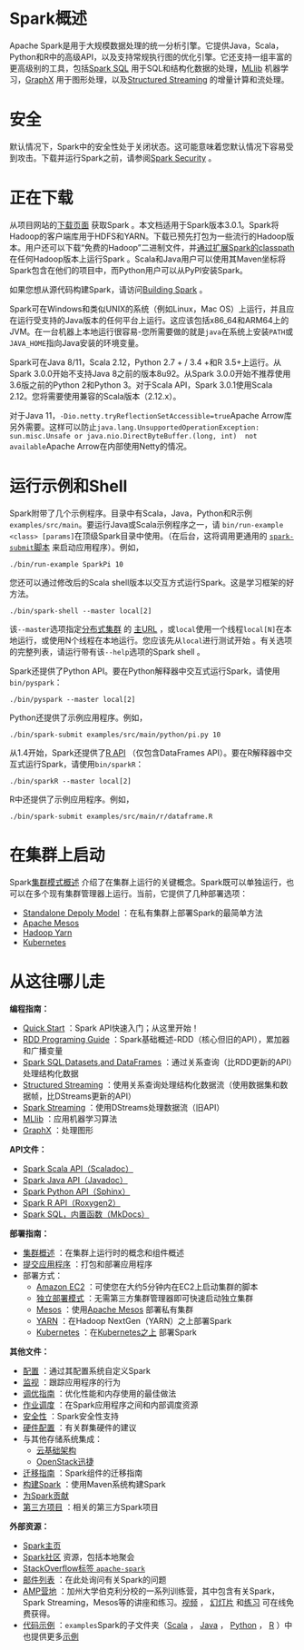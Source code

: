 # Spark概述

Apache Spark是用于大规模数据处理的统一分析引擎。它提供Java，Scala，Python和R中的高级API，以及支持常规执行图的优化引擎。它还支持一组丰富的更高级别的工具，包括[Spark SQL](http://spark.apache.org/docs/latest/sql-programming-guide.html) 用于SQL和结构化数据的处理，[MLlib](http://spark.apache.org/docs/latest/ml-guide.html) 机器学习，[GraphX](http://spark.apache.org/docs/latest/graphx-programming-guide.html) 用于图形处理，以及[Structured Streaming](http://spark.apache.org/docs/latest/structured-streaming-programming-guide.html) 的增量计算和流处理。

# 安全

默认情况下，Spark中的安全性处于关闭状态。这可能意味着您默认情况下容易受到攻击。下载并运行Spark之前，请参阅[Spark Security](http://spark.apache.org/docs/latest/security.html) 。

# 正在下载

从项目网站的[下载页面](https://spark.apache.org/downloads.html) 获取Spark 。本文档适用于Spark版本3.0.1。Spark将Hadoop的客户端库用于HDFS和YARN。下载已预先打包为一些流行的Hadoop版本。用户还可以下载“免费的Hadoop”二进制文件，并[通过扩展Spark的classpath](http://spark.apache.org/docs/latest/hadoop-provided.html) 在任何Hadoop版本上运行Spark 。Scala和Java用户可以使用其Maven坐标将Spark包含在他们的项目中，而Python用户可以从PyPI安装Spark。

如果您想从源代码构建Spark，请访问[Building Spark](http://spark.apache.org/docs/latest/building-spark.html) 。

Spark可在Windows和类似UNIX的系统（例如Linux，Mac OS）上运行，并且应在运行受支持的Java版本的任何平台上运行。这应该包括x86_64和ARM64上的JVM。在一台机器上本地运行很容易-您所需要做的就是`java`在系统上安装`PATH`或`JAVA_HOME`指向Java安装的环境变量。

Spark可在Java 8/11，Scala 2.12，Python 2.7 + / 3.4 +和R 3.5+上运行。从Spark 3.0.0开始不支持Java 8之前的版本8u92。从Spark 3.0.0开始不推荐使用3.6版之前的Python 2和Python 3。对于Scala API，Spark 3.0.1使用Scala 2.12。您将需要使用兼容的Scala版本（2.12.x）。

对于Java 11，`-Dio.netty.tryReflectionSetAccessible=true`Apache Arrow库另外需要。这样可以防止`java.lang.UnsupportedOperationException: sun.misc.Unsafe or java.nio.DirectByteBuffer.(long, int)  not available`Apache Arrow在内部使用Netty的情况。

# 运行示例和Shell

Spark附带了几个示例程序。目录中有Scala，Java，Python和R示例 `examples/src/main`。要运行Java或Scala示例程序之一，请 `bin/run-example <class> [params]`在顶级Spark目录中使用。（在后台，这将调用更通用的 [`spark-submit`脚本](http://spark.apache.org/docs/latest/submitting-applications.html) 来启动应用程序）。例如，

```shell
./bin/run-example SparkPi 10
```

您还可以通过修改后的Scala shell版本以交互方式运行Spark。这是学习框架的好方法。

```shell
./bin/spark-shell --master local[2]
```

该`--master`选项指定[分布式集群](http://spark.apache.org/docs/latest/submitting-applications.html#master-urls) 的 [主URL](http://spark.apache.org/docs/latest/submitting-applications.html#master-urls) ，或`local`使用一个线程`local[N]`在本地运行，或使用N个线程在本地运行。您应该先从`local`进行测试开始 。有关选项的完整列表，请运行带有该`--help`选项的Spark shell 。

Spark还提供了Python API。要在Python解释器中交互式运行Spark，请使用 `bin/pyspark`：

```shell
./bin/pyspark --master local[2]
```

Python还提供了示例应用程序。例如，

```shell
./bin/spark-submit examples/src/main/python/pi.py 10
```

从1.4开始，Spark还提供了[R API](http://spark.apache.org/docs/latest/sparkr.html) （仅包含DataFrames API）。要在R解释器中交互式运行Spark，请使用`bin/sparkR`：

```shell
./bin/sparkR --master local[2]
```

R中还提供了示例应用程序。例如，

```shell
./bin/spark-submit examples/src/main/r/dataframe.R
```

# 在集群上启动

Spark[集群模式概述](http://spark.apache.org/docs/latest/cluster-overview.html) 介绍了在集群上运行的关键概念。Spark既可以单独运行，也可以在多个现有集群管理器上运行。当前，它提供了几种部署选项：

- [Standalone Depoly Model](http://spark.apache.org/docs/latest/spark-standalone.html) ：在私有集群上部署Spark的最简单方法
- [Apache Mesos](http://spark.apache.org/docs/latest/running-on-mesos.html) 
- [Hadoop Yarn](http://spark.apache.org/docs/latest/running-on-yarn.html) 
- [Kubernetes](http://spark.apache.org/docs/latest/running-on-kubernetes.html) 

# 从这往哪儿走

**编程指南：**

- [Quick Start](http://spark.apache.org/docs/latest/quick-start.html) ：Spark API快速入门；从这里开始！
- [RDD Programing Guide](http://spark.apache.org/docs/latest/rdd-programming-guide.html) ：Spark基础概述-RDD（核心但旧的API），累加器和广播变量
- [Spark SQL,Datasets,and DataFrames](http://spark.apache.org/docs/latest/sql-programming-guide.html) ：通过关系查询（比RDD更新的API）处理结构化数据
- [Structured Streaming](http://spark.apache.org/docs/latest/structured-streaming-programming-guide.html) ：使用关系查询处理结构化数据流（使用数据集和数据帧，比DStreams更新的API）
- [Spark Streaming](http://spark.apache.org/docs/latest/streaming-programming-guide.html) ：使用DStreams处理数据流（旧API）
- [MLlib](http://spark.apache.org/docs/latest/ml-guide.html) ：应用机器学习算法
- [GraphX](http://spark.apache.org/docs/latest/graphx-programming-guide.html) ：处理图形

**API文件：**

- [Spark Scala API（Scaladoc）](http://spark.apache.org/docs/latest/api/scala/org/apache/spark/index.html) 
- [Spark Java API（Javadoc）](http://spark.apache.org/docs/latest/api/java/index.html) 
- [Spark Python API（Sphinx）](http://spark.apache.org/docs/latest/api/python/index.html) 
- [Spark R API（Roxygen2）](http://spark.apache.org/docs/latest/api/R/index.html) 
- [Spark SQL，内置函数（MkDocs）](http://spark.apache.org/docs/latest/api/sql/index.html) 

**部署指南：**

- [集群概述](http://spark.apache.org/docs/latest/cluster-overview.html) ：在集群上运行时的概念和组件概述
- [提交应用程序](http://spark.apache.org/docs/latest/submitting-applications.html) ：打包和部署应用程序
- 部署方式：
  - [Amazon EC2](https://github.com/amplab/spark-ec2) ：可使您在大约5分钟内在EC2上启动集群的脚本
  - [独立部署模式](http://spark.apache.org/docs/latest/spark-standalone.html) ：无需第三方集群管理器即可快速启动独立集群
  - [Mesos](http://spark.apache.org/docs/latest/running-on-mesos.html) ：使用[Apache Mesos](https://mesos.apache.org/) 部署私有集群
  - [YARN](http://spark.apache.org/docs/latest/running-on-yarn.html) ：在Hadoop NextGen（YARN）之上部署Spark
  - [Kubernetes](http://spark.apache.org/docs/latest/running-on-kubernetes.html) ：在[Kubernetes之上](http://spark.apache.org/docs/latest/running-on-kubernetes.html) 部署Spark

**其他文件：**

- [配置](http://spark.apache.org/docs/latest/configuration.html) ：通过其配置系统自定义Spark
- [监视](http://spark.apache.org/docs/latest/monitoring.html) ：跟踪应用程序的行为
- [调优指南](http://spark.apache.org/docs/latest/tuning.html) ：优化性能和内存使用的最佳做法
- [作业调度](http://spark.apache.org/docs/latest/job-scheduling.html) ：在Spark应用程序之间和内部调度资源
- [安全性](http://spark.apache.org/docs/latest/security.html) ：Spark安全性支持
- [硬件配置](http://spark.apache.org/docs/latest/hardware-provisioning.html) ：有关群集硬件的建议
- 与其他存储系统集成：
  - [云基础架构](http://spark.apache.org/docs/latest/cloud-integration.html) 
  - [OpenStack迅捷](http://spark.apache.org/docs/latest/storage-openstack-swift.html) 
- [迁移指南](http://spark.apache.org/docs/latest/migration-guide.html) ：Spark组件的迁移指南
- [构建Spark](http://spark.apache.org/docs/latest/building-spark.html) ：使用Maven系统构建Spark
- [为Spark贡献](https://spark.apache.org/contributing.html) 
- [第三方项目](https://spark.apache.org/third-party-projects.html) ：相关的第三方Spark项目

**外部资源：**

- [Spark主页](https://spark.apache.org/) 
- [Spark社区](https://spark.apache.org/community.html) 资源，包括本地聚会
- [StackOverflow标签 `apache-spark`](http://stackoverflow.com/questions/tagged/apache-spark) 
- [邮件列表](https://spark.apache.org/mailing-lists.html) ：在此处询问有关Spark的问题
- [AMP营地](http://ampcamp.berkeley.edu/) ：加州大学伯克利分校的一系列训练营，其中包含有关Spark，Spark Streaming，Mesos等的讲座和练习。[视频](http://ampcamp.berkeley.edu/6/) ， [幻灯片](http://ampcamp.berkeley.edu/6/) 和[练习](http://ampcamp.berkeley.edu/6/exercises/) 可在线免费获得。
- [代码示例](https://spark.apache.org/examples.html) ：`examples`Spark的子文件夹（[Scala](https://github.com/apache/spark/tree/master/examples/src/main/scala/org/apache/spark/examples) ， [Java](https://github.com/apache/spark/tree/master/examples/src/main/java/org/apache/spark/examples) ， [Python](https://github.com/apache/spark/tree/master/examples/src/main/python) ， [R](https://github.com/apache/spark/tree/master/examples/src/main/r) ）中也提供更多[示例](https://spark.apache.org/examples.html) 
